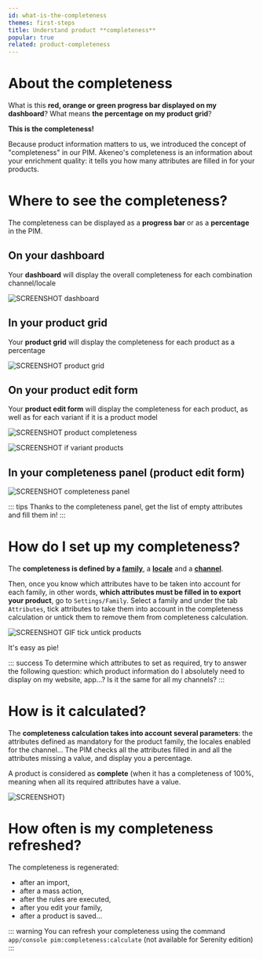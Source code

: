 ```yaml
---
id: what-is-the-completeness
themes: first-steps
title: Understand product **completeness**
popular: true
related: product-completeness
---
```


# About the completeness
What is this **red, orange or green progress bar displayed on my dashboard**? What means **the percentage on my product grid**?

**This is the completeness!**

Because product information matters to us, we introduced the concept of "completeness" in our PIM.
Akeneo's completeness is an information about your enrichment quality: it tells you how many attributes are filled in for your products.

# Where to see the completeness?
The completeness can be displayed as a **progress bar** or as a **percentage** in the PIM.

## On your dashboard
Your **dashboard** will display the overall completeness for each combination channel/locale

![SCREENSHOT dashboard](../img/Dashboard.png)

## In your product grid
Your **product grid** will display the completeness for each product as a percentage

![SCREENSHOT product grid](../img/Products_Project.png)

## On your product edit form
Your **product edit form** will display the completeness for each product, as well as for each variant if it is a product model

![SCREENSHOT product completeness](../img/Products_PEF1.png)

![SCREENSHOT if variant products](../img/Products_VariantProdcut2.png)

## In your completeness panel (product edit form)
![SCREENSHOT completeness panel](../img/Products_PEF_CompletenessPanel)

::: tips
Thanks to the completeness panel, get the list of empty attributes and fill them in!
:::

# How do I set up my completeness?
The **completeness is defined by a [family](what-is-a-family.html)**, a **[locale](what-is-a-locale.html)** and a **[channel](what-is-a-channel.html)**.


Then, once you know which attributes have to be taken into account for each family, in other words, **which attributes must be filled in to export your product**, go to `Settings/Family`.
Select a family and under the tab `Attributes`, tick attributes to take them into account in the completeness calculation or untick them to remove them from completeness calculation.

![SCREENSHOT GIF tick untick products](../img/Settings_Families_Attributes_Completeness.gif)

It's easy as pie!

::: success
To determine which attributes to set as required, try to answer the following question: which product information do I absolutely need to display on my website, app...? Is it the same for all my channels?
:::

# How is it calculated?
The **completeness calculation takes into account several parameters**: the attributes defined as mandatory for the product family, the locales enabled for the channel... The PIM checks all the attributes filled in and all the attributes missing a value, and display you a percentage.

A product is considered as **complete** (when it has a completeness of 100%, meaning when all its required attributes have a value.

![SCREENSHOT](../img/Products_PEF12Completeness.png))

# How often is my completeness refreshed?
The completeness is regenerated:
- after an import,
- after a mass action,
- after the rules are executed,
- after you edit your family,
- after a product is saved...

::: warning
You can refresh your completeness using the command ```app/console pim:completeness:calculate``` (not available for Serenity edition)
:::
